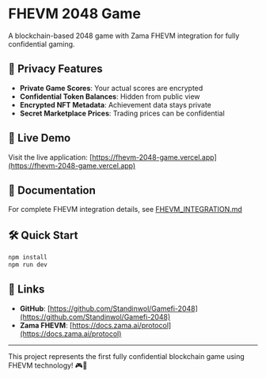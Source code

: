 # FHEVM 2048 Game

A blockchain-based 2048 game with Zama FHEVM integration for fully confidential gaming.

## 🔐 Privacy Features

- **Private Game Scores**: Your actual scores are encrypted
- **Confidential Token Balances**: Hidden from public view  
- **Encrypted NFT Metadata**: Achievement data stays private
- **Secret Marketplace Prices**: Trading prices can be confidential

## 🚀 Live Demo

Visit the live application: [https://fhevm-2048-game.vercel.app](https://fhevm-2048-game.vercel.app)

## 📖 Documentation

For complete FHEVM integration details, see [FHEVM_INTEGRATION.md](FHEVM_INTEGRATION.md)

## 🛠️ Quick Start

```bash
npm install
npm run dev
```

## 🔗 Links

- **GitHub**: [https://github.com/Standinwol/Gamefi-2048](https://github.com/Standinwol/Gamefi-2048)
- **Zama FHEVM**: [https://docs.zama.ai/protocol](https://docs.zama.ai/protocol)

---

This project represents the first fully confidential blockchain game using FHEVM technology! 🎮🔐